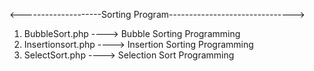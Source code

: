 <--------------------Sorting Program------------------------------->
1. BubbleSort.php ----> Bubble Sorting Programming
2. Insertionsort.php ----> Insertion Sorting Programming
3. SelectSort.php ----> Selection Sort Programming
